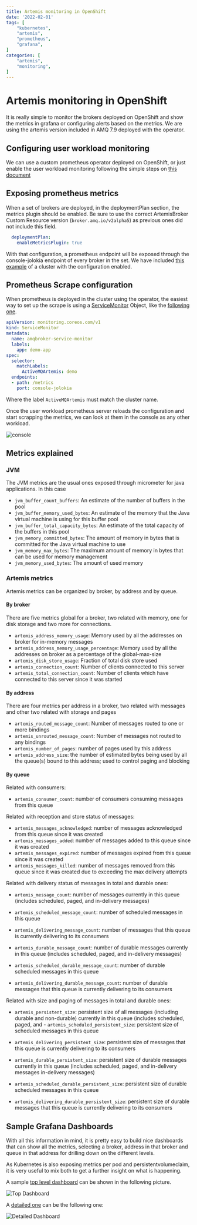 ```yaml
---
title: Artemis monitoring in OpenShift
date: '2022-02-01'
tags: [
    "kubernetes",
    "artemis",
    "prometheus",
    "grafana",
]
categories: [
    "artemis",
    "monitoring",
]
---
```


# Artemis monitoring in OpenShift

It is really simple to monitor the brokers deployed on OpenShift and show the metrics in grafana or configuring alerts based on the metrics. We are using the artemis version included in AMQ 7.9 deployed with the operator.

## Configuring user workload monitoring

We can use a custom prometheus operator deployed on OpenShift, or just enable the user workload monitoring following the simple steps on [this document](https://docs.openshift.com/container-platform/4.9/monitoring/enabling-monitoring-for-user-defined-projects.html)

## Exposing prometheus metrics

When a set of brokers are deployed, in the deploymentPlan section, the metrics plugin should be enabled. Be sure to use the correct ArtemisBroker Custom Resource version (`broker.amq.io/v2alpha5`) as previous ones did not include this field.

```yml
  deploymentPlan:
    enableMetricsPlugin: true
```

With that configuration, a prometheus endpoint will be exposed through the console-jolokia endpoint of every broker in the set. We have included [this example](code/demo-activemqartemis.yaml) of a cluster with the configuration enabled.

## Prometheus Scrape configuration

When prometheus is deployed in the cluster using the operator, the easiest way to set up the scrape is using a [ServiceMonitor](https://prometheus-operator.dev/docs/operator/design/#servicemonitor) Object, like the [following one](code/demo-servicemonitor.yaml).

```yml
apiVersion: monitoring.coreos.com/v1
kind: ServiceMonitor
metadata:
  name: amqbroker-service-monitor
  labels:
    app: demo-app
spec:
  selector:
    matchLabels:
      ActiveMQArtemis: demo
  endpoints:
  - path: /metrics
    port: console-jolokia
```

Where the label `ActiveMQArtemis` must match the cluster name.

Once the user workload prometheus server reloads the configuration and start scrapping the metrics, we can look at them in the console as any other workload.

![console](images/artemis-metrics-openshift-console.png)

## Metrics explained

### JVM

The JVM metrics are the usual ones exposed through micrometer for java applications. In this case

- `jvm_buffer_count_buffers`: An estimate of the number of buffers in the pool
- `jvm_buffer_memory_used_bytes`: An estimate of the memory that the Java virtual machine is using for this buffer pool
- `jvm_buffer_total_capacity_bytes`: An estimate of the total capacity of the buffers in this pool
- `jvm_memory_committed_bytes`: The amount of memory in bytes that is committed for the Java virtual machine to use
- `jvm_memory_max_bytes`: The maximum amount of memory in bytes that can be used for memory management
- `jvm_memory_used_bytes`: The amount of used memory

### Artemis metrics

Artemis metrics can be organized by broker, by address and by queue.

#### By broker

There are five metrics global for a broker, two related with memory, one for disk storage and two more for connections. 

- `artemis_address_memory_usage`: Memory used by all the addresses on broker for in-memory messages
- `artemis_address_memory_usage_percentage`: Memory used by all the addresses on broker as a percentage of the global-max-size
- `artemis_disk_store_usage`: Fraction of total disk store used
- `artemis_connection_count`: Number of clients connected to this server
- `artemis_total_connection_count`: Number of clients which have connected to this server since it was started

#### By address

There are four metrics per address in a broker, two related with messages and other two related with storage and pages

- `artemis_routed_message_count`: Number of messages routed to one or more bindings
- `artemis_unrouted_message_count`: Number of messages not routed to any bindings
- `artemis_number_of_pages`: number of pages used by this address
- `artemis_address_size`: the number of estimated bytes being used by all the queue(s) bound to this address; used to control paging and blocking

#### By queue

Related with consumers:

- `artemis_consumer_count`: number of consumers consuming messages from this queue

Related with reception and store status of messages:

- `artemis_messages_acknowledged`: number of messages acknowledged from this queue since it was created
- `artemis_messages_added`: number of messages added to this queue since it was created
- `artemis_messages_expired`: number of messages expired from this queue since it was created
- `artemis_messages_killed`: number of messages removed from this queue since it was created due to exceeding the max delivery attempts

Related with delivery status of messages in total and durable ones:

- `artemis_message_count`: number of messages currently in this queue (includes scheduled, paged, and in-delivery messages)
- `artemis_scheduled_message_count`: number of scheduled messages in this queue
- `artemis_delivering_message_count`: number of messages that this queue is currently delivering to its consumers

- `artemis_durable_message_count`: number of durable messages currently in this queue (includes scheduled, paged, and in-delivery messages)
- `artemis_scheduled_durable_message_count`: number of durable scheduled messages in this queue
- `artemis_delivering_durable_message_count`: number of durable messages that this queue is currently delivering to its consumers

Related with size and paging of messages in total and durable ones:

- `artemis_persistent_size`: persistent size of all messages (including durable and non-durable) currently in this queue (includes scheduled, paged, and - `artemis_scheduled_persistent_size`: persistent size of scheduled messages in this queue
- `artemis_delivering_persistent_size`: persistent size of messages that this queue is currently delivering to its consumers

- `artemis_durable_persistent_size`: persistent size of durable messages currently in this queue (includes scheduled, paged, and in-delivery messages in-delivery messages)
- `artemis_scheduled_durable_persistent_size`: persistent size of durable scheduled messages in this queue
- `artemis_delivering_durable_persistent_size`: persistent size of durable messages that this queue is currently delivering to its consumers

## Sample Grafana Dashboards

With all this information in mind, it is pretty easy to build nice dashboards that can show all the metrics, selecting a broker, address in that broker and queue in that address for drilling down on the different levels.

As Kubernetes is also exposing metrics per pod and persistentvolumeclaim, it is very useful to mix both to get a further insight on what is happening.

A sample [top level dashboard](code/clusters-brokers.json) can be shown in the following picture.

![Top Dashboard](images/grafana-top-dashboard.png)

A [detailed one](code/addresses-queues.json) can be the following one:

![Detailed Dashboard](images/grafana-detail-dashboard.png)